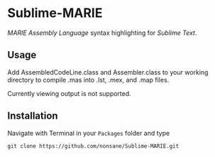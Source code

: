 # Sublime-MARIE
_MARIE Assembly Language_ syntax highlighting for _Sublime Text_.

## Usage
Add AssembledCodeLine.class and Assembler.class to your working directory to compile .mas into .lst, .mex, and .map files.

Currently viewing output is not supported.

## Installation
Navigate with Terminal in your `Packages` folder and type

	git clone https://github.com/nonsane/Sublime-MARIE.git